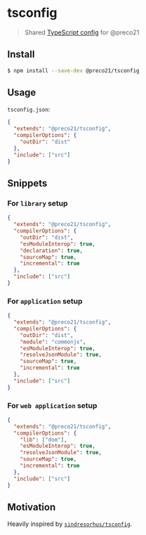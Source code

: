 # tsconfig

> Shared [TypeScript config](https://www.typescriptlang.org/docs/handbook/tsconfig-json.html) for @preco21

## Install

```bash
$ npm install --save-dev @preco21/tsconfig
```

## Usage

`tsconfig.json`:

```json
{
  "extends": "@preco21/tsconfig",
  "compilerOptions": {
    "outDir": "dist"
  },
  "include": ["src"]
}
```

## Snippets

### For `library` setup

```json
{
  "extends": "@preco21/tsconfig",
  "compilerOptions": {
    "outDir": "dist",
    "esModuleInterop": true,
    "declaration": true,
    "sourceMap": true,
    "incremental": true
  },
  "include": ["src"]
}
```

### For `application` setup

```json
{
  "extends": "@preco21/tsconfig",
  "compilerOptions": {
    "outDir": "dist",
    "module": "commonjs",
    "esModuleInterop": true,
    "resolveJsonModule": true,
    "sourceMap": true,
    "incremental": true
  },
  "include": ["src"]
}
```

### For `web application` setup

```json
{
  "extends": "@preco21/tsconfig",
  "compilerOptions": {
    "lib": ["dom"],
    "esModuleInterop": true,
    "resolveJsonModule": true,
    "sourceMap": true,
    "incremental": true
  },
  "include": ["src"]
}
```

## Motivation

Heavily inspired by [`sindresorhus/tsconfig`](https://github.com/sindresorhus/tsconfig).
